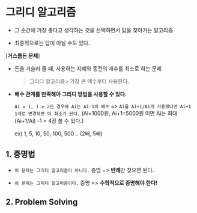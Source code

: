 # 그리디 알고리즘

- 그 순간에 가장 좋다고 생각하는 것을 선택하면서 답을 찾아가는 알고리즘

- 최종적으로는 답이 아닐 수도 있다.

  

[**거스름돈 문제**]

- 돈을 거슬러 줄 때, 사용하는 지폐와 동전의 개수를 최소로 하는 문제

  > 그리디 알고리즘> 가장 큰 액수부터 사용한다.

- **배수 관계를 만족해야 그리디 방법을 사용할 수 있다.** 

  `A1 = 1, i ≥ 2인 경우에 Ai는 Ai-1의 배수` => `Ai를 Ai+1/Ai개 사용했다면 Ai+1 1개로 변경하면 더 최소가 된다.` (Ai=1000원, Ai+1=5000원 이면 Ai는 최대 (Ai+1/Ai) -1 = 4장 쓸 수 있다.)

  ex) 1, 5, 10, 50, 100, 500 .. (2배, 5배)
  
  

## 1. 증명법

- `이 문제는 그리디 알고리즘이 아니다.` 증명 => **반례**만 찾으면 된다.

- `이 문제는 그리디 알고리즘이다.` 증명 => **수학적으로 증명해야 한다!**

  

## 2. Problem Solving

